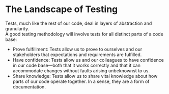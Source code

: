 # The Landscape of Testing
Tests, much like the rest of our code, deal in layers of abstraction and granularity. \
A good testing methodology will involve tests for all distinct parts of a code base:
- Prove fulfillment: Tests allow us to prove to ourselves and our stakeholders that expectations and requirements are
fulfilled.
- Have confidence: Tests allow us and our colleagues to have confidence in our code base—both that it works correctly 
and that it can accommodate changes without faults arising unbeknownst to us.
- Share knowledge: Tests allow us to share vital knowledge about how parts of our code operate together. In a sense, 
they are a form of documentation.
